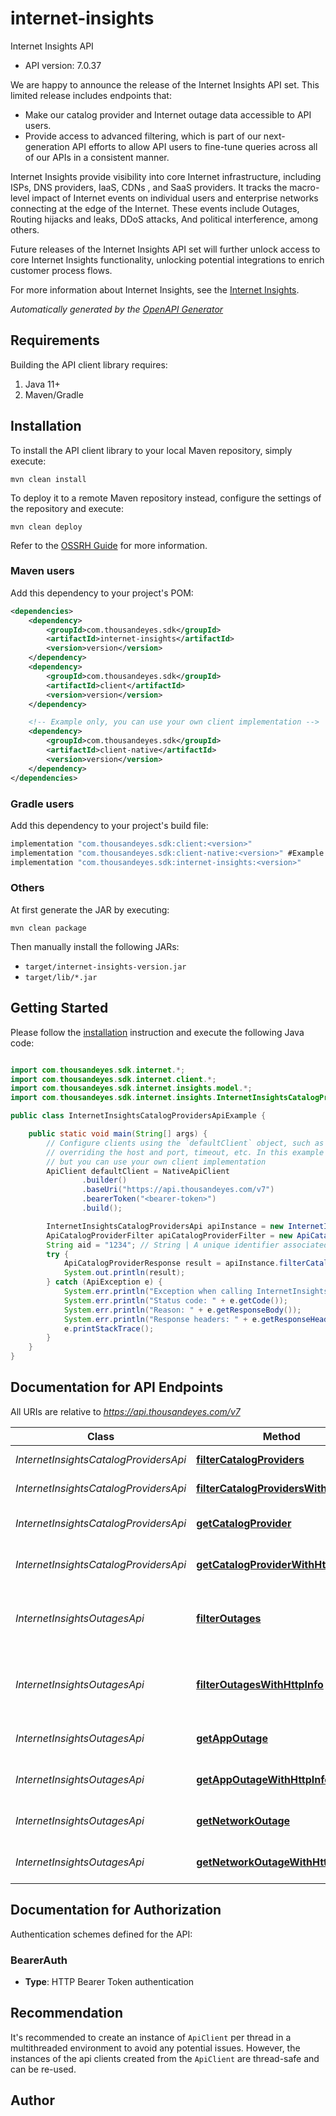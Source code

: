 # internet-insights

Internet Insights API

- API version: 7.0.37

We are happy to announce the release of the Internet Insights API set. This limited release includes endpoints that:

* Make our catalog provider and Internet outage data accessible to API users.
* Provide access to advanced filtering, which is part of our next-generation API efforts to allow API users to fine-tune queries across all of our APIs in a consistent manner.

Internet Insights provide visibility into core Internet infrastructure, including ISPs, DNS providers, IaaS, CDNs , and SaaS providers.
It tracks the macro-level impact of Internet events on individual users and enterprise networks connecting at the edge of the Internet. These events include Outages, Routing hijacks and leaks, DDoS attacks, And political interference, among others.

Future releases of the Internet Insights API set will further unlock access to core Internet Insights functionality, unlocking potential integrations to enrich customer process flows.

For more information about Internet Insights, see the [Internet Insights](https://docs.thousandeyes.com/product-documentation/internet-insights).



*Automatically generated by the [OpenAPI Generator](https://openapi-generator.tech)*

## Requirements

Building the API client library requires:

1. Java 11+
2. Maven/Gradle

## Installation

To install the API client library to your local Maven repository, simply execute:

```shell
mvn clean install
```

To deploy it to a remote Maven repository instead, configure the settings of the repository and execute:

```shell
mvn clean deploy
```

Refer to the [OSSRH Guide](http://central.sonatype.org/pages/ossrh-guide.html) for more information.

### Maven users

Add this dependency to your project's POM:

```xml
<dependencies>
    <dependency>
        <groupId>com.thousandeyes.sdk</groupId>
        <artifactId>internet-insights</artifactId>
        <version>version</version>
    </dependency>
    <dependency>
        <groupId>com.thousandeyes.sdk</groupId>
        <artifactId>client</artifactId>
        <version>version</version>
    </dependency>

    <!-- Example only, you can use your own client implementation -->
    <dependency>
        <groupId>com.thousandeyes.sdk</groupId>
        <artifactId>client-native</artifactId>
        <version>version</version>
    </dependency>
</dependencies>

```

### Gradle users

Add this dependency to your project's build file:

```groovy
implementation "com.thousandeyes.sdk:client:<version>"
implementation "com.thousandeyes.sdk:client-native:<version>" #Example only, you can use your own client implementation
implementation "com.thousandeyes.sdk:internet-insights:<version>"
```

### Others

At first generate the JAR by executing:

```shell
mvn clean package
```

Then manually install the following JARs:

- `target/internet-insights-version.jar`
- `target/lib/*.jar`

## Getting Started

Please follow the [installation](#installation) instruction and execute the following Java code:

```java

import com.thousandeyes.sdk.internet.*;
import com.thousandeyes.sdk.internet.client.*;
import com.thousandeyes.sdk.internet.insights.model.*;
import com.thousandeyes.sdk.internet.insights.InternetInsightsCatalogProvidersApi;

public class InternetInsightsCatalogProvidersApiExample {

    public static void main(String[] args) {
        // Configure clients using the `defaultClient` object, such as
        // overriding the host and port, timeout, etc. In this example we are using the NativeApiClient
        // but you can use your own client implementation
        ApiClient defaultClient = NativeApiClient
                .builder()
                .baseUri("https://api.thousandeyes.com/v7")
                .bearerToken("<bearer-token>")
                .build();

        InternetInsightsCatalogProvidersApi apiInstance = new InternetInsightsCatalogProvidersApi(defaultClient);
        ApiCatalogProviderFilter apiCatalogProviderFilter = new ApiCatalogProviderFilter(); // ApiCatalogProviderFilter | 
        String aid = "1234"; // String | A unique identifier associated with your account group. You can retrieve your `AccountGroupId` from the `/account-groups` endpoint. Note that you must be assigned to the target account group. Specifying this parameter without being assigned to the target account group will result in an error response.
        try {
            ApiCatalogProviderResponse result = apiInstance.filterCatalogProviders(apiCatalogProviderFilter, aid);
            System.out.println(result);
        } catch (ApiException e) {
            System.err.println("Exception when calling InternetInsightsCatalogProvidersApi#filterCatalogProviders");
            System.err.println("Status code: " + e.getCode());
            System.err.println("Reason: " + e.getResponseBody());
            System.err.println("Response headers: " + e.getResponseHeaders());
            e.printStackTrace();
        }
    }
}

```

## Documentation for API Endpoints

All URIs are relative to *https://api.thousandeyes.com/v7*

Class | Method | HTTP request | Description
------------ | ------------- | ------------- | -------------
*InternetInsightsCatalogProvidersApi* | [**filterCatalogProviders**](docs/InternetInsightsCatalogProvidersApi.md#filterCatalogProviders) | **POST** /internet-insights/catalog/providers/filter | List catalog providers
*InternetInsightsCatalogProvidersApi* | [**filterCatalogProvidersWithHttpInfo**](docs/InternetInsightsCatalogProvidersApi.md#filterCatalogProvidersWithHttpInfo) | **POST** /internet-insights/catalog/providers/filter | List catalog providers
*InternetInsightsCatalogProvidersApi* | [**getCatalogProvider**](docs/InternetInsightsCatalogProvidersApi.md#getCatalogProvider) | **GET** /internet-insights/catalog/providers/{providerId} | Retrieve a catalog provider
*InternetInsightsCatalogProvidersApi* | [**getCatalogProviderWithHttpInfo**](docs/InternetInsightsCatalogProvidersApi.md#getCatalogProviderWithHttpInfo) | **GET** /internet-insights/catalog/providers/{providerId} | Retrieve a catalog provider
*InternetInsightsOutagesApi* | [**filterOutages**](docs/InternetInsightsOutagesApi.md#filterOutages) | **POST** /internet-insights/outages/filter | List network and application outages
*InternetInsightsOutagesApi* | [**filterOutagesWithHttpInfo**](docs/InternetInsightsOutagesApi.md#filterOutagesWithHttpInfo) | **POST** /internet-insights/outages/filter | List network and application outages
*InternetInsightsOutagesApi* | [**getAppOutage**](docs/InternetInsightsOutagesApi.md#getAppOutage) | **GET** /internet-insights/outages/app/{outageId} | Retrieve application outage
*InternetInsightsOutagesApi* | [**getAppOutageWithHttpInfo**](docs/InternetInsightsOutagesApi.md#getAppOutageWithHttpInfo) | **GET** /internet-insights/outages/app/{outageId} | Retrieve application outage
*InternetInsightsOutagesApi* | [**getNetworkOutage**](docs/InternetInsightsOutagesApi.md#getNetworkOutage) | **GET** /internet-insights/outages/net/{outageId} | Retrieve network outage
*InternetInsightsOutagesApi* | [**getNetworkOutageWithHttpInfo**](docs/InternetInsightsOutagesApi.md#getNetworkOutageWithHttpInfo) | **GET** /internet-insights/outages/net/{outageId} | Retrieve network outage


<a id="documentation-for-authorization"></a>
## Documentation for Authorization


Authentication schemes defined for the API:
<a id="BearerAuth"></a>
### BearerAuth


- **Type**: HTTP Bearer Token authentication


## Recommendation

It's recommended to create an instance of `ApiClient` per thread in a multithreaded environment to avoid any potential issues.
However, the instances of the api clients created from the `ApiClient` are thread-safe and can be re-used.

## Author



